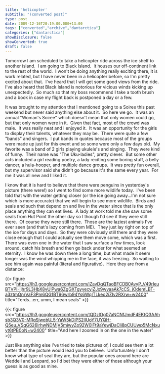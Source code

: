 ```yaml
---
title: 'helicopter'
subtitle: "(converted post)"
type: post
date: 2009-12-16T20:19:00.000+13:00
tags: ["converted","archive","dantarctica"]
categories: ["dantarctica"]
showDisclosure: false
showConverted: true
draft: false
---
```


Tomorrow I am scheduled to take a helicopter ride across the ice shelf to another island.  I am going to Black Island.  It houses our off-continent link to the rest of the world.  I won't be doing anything really exciting there, it is work related, but I have never been in a helicopter before, so I'm pretty excited about that.  I've heard that I will get some good views from the ride.  I've also heard that Black Island is notorious for vicious winds kicking up unexpectedly.  So much so that my boss recommend I take a tooth brush and a book in case my flight back is postponed a day or a few.  
  
It was brought to my attention that I mentioned going to a Soiree this past weekend but never said anything else about it.  So here we go.  It was an annual "Woman's Soiree" which doesn't mean that only women could go, but that only women were in it.  Given that fact, most of the crowd was male.  It was really neat and I enjoyed it.  It was an opportunity for the girls to display their talents, whatever they may be.  There were quite a few "bands" and singers.  I put bands in quotes because most of the groups were made up just for this event and so some were only a few days old.  My favorite was a band of 2 girls playing ukulele's and singing.  They were kind of funny.  Their name was "The Uku-ladies", pretty clever.  But some other acts included a girl reading poetry, a lady reciting some boring stuff, a belly dancer, a hula-hooper, and multiple dance groups.  It was pretty fun overall, but my supervisor said she didn't go because it's the same every year.  For me it was all new and I liked it.  
  
I know that it is hard to believe that there were penguins in yesterday's picture (there were!) so I went to find some more wildlife today.  I've been told that with the water getting closer (or the ice going away...I'm not sure which is more accurate) that we will begin to see more wildlife.  Birds and seals and such that depend on and live in the water since that is the only place anything they can eat lives.  A lady at work told me she saw some seals from Hut Point the other day so I though I'd see if they were still there.  Of course they were still there.  Those are the laziest animals I've ever seen (and that's lazy coming from ME).  They just lay right on top of the ice for days and days.  So they were obviously still there and they were close enough that I could actually see them move some, which was a first.  There was even one in the water that I saw surface a few times, look around, catch his breath and then go back under for what seemed an eternity.  I know he was down there a long time, but what made it seem longer was the wind whipping me in the face, it was freezing.  So waiting to see him again was painful (literal and figurative).  Here they are from a distance:  

{{< figure src="https://lh3.googleusercontent.com/iZavDqQTaoBFCDB0AvyP_V49rIeuBTVPI-Ijhr9L3HbX8vUlPwa6ZgGXTgyvecyiZJx9wvaaAk7cCS_jOdemLBT-a3ztmQnrVaF3Pm6QG1BT96wrb94Ys6WqITLkeo2iZIv2RXrw=w2400" title="Terds...err, umm, I mean seals" >}}

{{< figure src="https://lh3.googleusercontent.com/tQDzlOg07aNCNfJmdF4EKtQ3AAhsb3Q3V0-MRqSjwqbU_5-YaW5kDiPS2IIUoY7UYQH-Q5eu_VSqG626IrhwNDMjV5miwyZo92W0lFt9aYewjDaCli8pCUUwp5McNxuyt6tPB0oN=w2400" title="And here I zoomed in on the one in the water" >}}
  
Just like anything else I've tried to take pictures of, I could see them a lot better than the picture would lead you to believe.  Unfortunately I don't know what type of seal they are, but the popular ones around here are Weddell and Leopard, so I'd bet they were either of those although your guess is as good as mine.